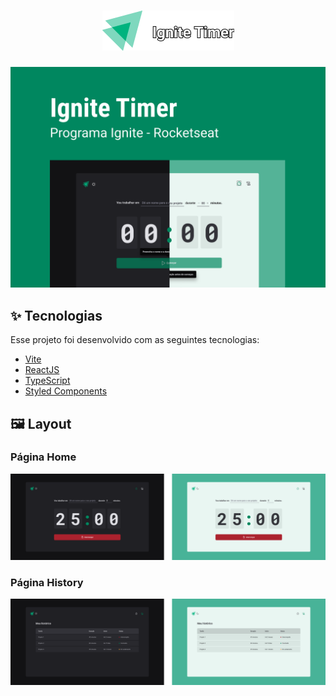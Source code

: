 <h1 align="center">
  <img src=".github/logo.png" alt="Ignite Timer" title="Ignite Timer" />
</h1>

<span align="center">
  <img src=".github/capa.png" alt="Capa Timer" title="Capa Ignite Timer" />
</span>

## ✨ Tecnologias

Esse projeto foi desenvolvido com as seguintes tecnologias:

- [Vite](https://vitejs.dev)
- [ReactJS](https://reactjs.org)
- [TypeScript](https://www.typescriptlang.org/)
- [Styled Components](https://styled-components.com)

## 🖼️ Layout

### Página Home

<div align="center">
  <img src=".github/page_home.png" />
</div>

### Página History
<div align="center">
   <img src=".github/page_history.png" />
</div>
